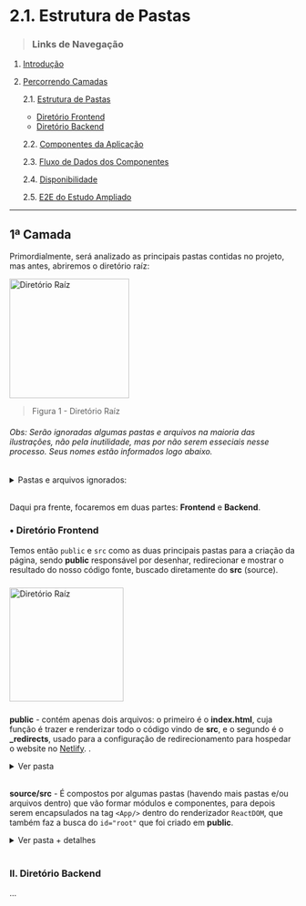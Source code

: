 # 2.1. Estrutura de Pastas

> ### Links de Navegação

1. [Introdução](https://../../)

2. [Percorrendo Camadas](../../)

   2.1. [Estrutura de Pastas](#)
      - [Diretório Frontend](#-diretório-frontend)
      - [Diretório Backend](#-diretório-backend)

   2.2. [Componentes da Aplicação](/camadas/ii-componentes-da-aplicacao)

   2.3. [Fluxo de Dados dos Componentes](/camadas/iii-fluxo-de-dados-dos-componentes)

   2.4. [Disponibilidade](/camadas/iv-disponibilidade)

   2.5. [E2E do Estudo Ampliado](/camadas/v-e2e-do-estudo-ampliado) 
***

## **1ª Camada**



Primordialmente, será analizado as principais pastas contidas no projeto, mas antes, abriremos o diretório raíz:

<img height="210" src="https://user-images.githubusercontent.com/83969467/151673984-0735a035-4851-4797-a134-e7ee85b6a9a2.png" alt="Diretório Raíz" title="Diretório Raíz">

> Figura 1 - Diretório Raíz

###### Obs: Serão ignoradas algumas pastas e arquivos na maioria das  ilustrações, não pela inutilidade, mas por não serem esseciais nesse processo. Seus nomes estão informados logo abaixo.

<details> 
   <summary>Pastas e arquivos ignorados:</summary> 

   - **Pastas**: node_modules, project_guide, 

   - **Arquivos**: package.json, tsconfig.json, README.md, yarn.lock, .gitignore 
</details> 

<br/>

Daqui pra frente, focaremos em duas partes: **Frontend** e **Backend**. 


### • Diretório Frontend

Temos então `public` e `src` como as duas principais pastas para a criação da página, sendo **public** responsável por desenhar, redirecionar e mostrar o resultado do nosso código fonte, buscado diretamente do **src** (source).

###

<img height="200" align="center" src="https://user-images.githubusercontent.com/83969467/152814920-e7a37634-de52-4dbc-a294-b93dc9cb7315.png" alt="Diretório Raíz" title="Diretório Raíz">

###

**public** - contém apenas dois arquivos: o primeiro é o **index.html**, cuja função é trazer e renderizar todo o código vindo de **src**, e o segundo é o **_redirects**, usado para a configuração de redirecionamento para hospedar o website no [Netlify](https://www.netlify.com/).
.
<details> 
   <summary>Ver pasta</summary>

   ###
   <img align="center" src="https://user-images.githubusercontent.com/83969467/152815294-83b61296-8ec5-4cfa-b0f9-23af62138e4b.png" alt="Pasta public" title="Pasta public"> 
</details> 

<br/>

**source/src** - É compostos por algumas pastas (havendo mais pastas e/ou arquivos dentro) que vão formar módulos e componentes, para depois serem encapsulados na tag `<App/>` dentro do renderizador `ReactDOM`, que também faz a busca do `id="root"` que foi criado em **public**.

<details>
   <summary>Ver pasta + detalhes</summary> 

   ###

   <img align="center" src="https://user-images.githubusercontent.com/83969467/152855598-e3472f7c-58f7-4a43-a84a-7f5ff27bd1b5.png" alt="Pasta src" title="Pasta src"> 

   ###
   Todas os nomes citados abaixo, são pastas compostas por outras pastas e/ou arquivos.

   - **assets**: contém nossos bens/recursos de folha de estilo, imagens, fontes e até scripts. Ou seja, é o complemento de conteúdo.

   - **components**: permite você dividir a UI em partes independentes, reutilizáveis e pensar em cada parte isoladamente. 

   - **pages**: obtém cada página com sua interface completa, com a adição da regra de negócio, captura de argumento passado na rota determinada e manipulação de estrutura de dados.

   - **types**: cria a estrutura de tipos do frontend integrando-a à API.

   - **ultils**: guarda arquivos utilitários para auxiliar funções específicas no projeto, como por exemplo a validação de email e criação da variável de ambiente. 

</details> 

<br/>

### II. Diretório Backend
...